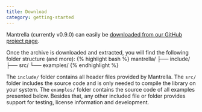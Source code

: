 ```yaml
---
title: Download
category: getting-started
---
```


Mantrella (currently v0.9.0) can easily be [downloaded from our GitHub project page](https://github.com/SebastianNiemann/OnlineOptimisation/archive/master.zip).

Once the archive is downloaded and extracted, you will find the following folder structure (and more):
{% highlight bash %}
mantrella/
├── include/
├── src/
└── examples/
{% endhighlight %}

The `include/` folder contains all header files provided by Mantrella. The `src/` folder includes the source code and is only needed to compile the library on your system. The `examples/` folder contains the source code of all examples presented below. Besides that, any other included file or folder provides support for testing, license information and development.
